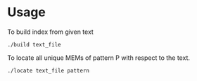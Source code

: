#   Usage

To build index from given text
```shell
./build text_file
```
To locate all unique MEMs of pattern P with respect to the text.

```shell
./locate text_file pattern
```